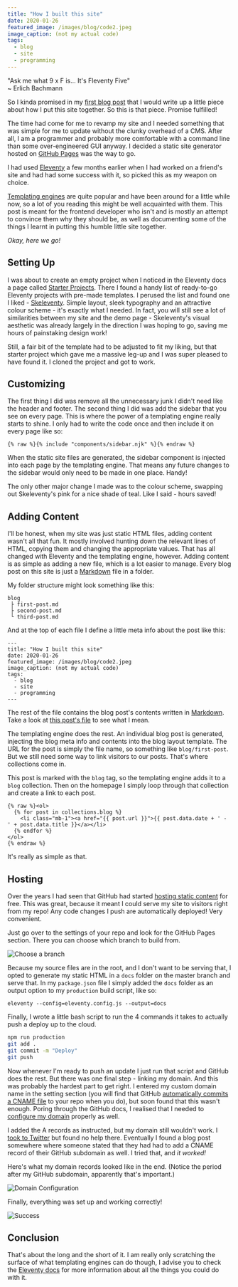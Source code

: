 ```yaml
---
title: "How I built this site"
date: 2020-01-26
featured_image: /images/blog/code2.jpeg
image_caption: (not my actual code)
tags:
  - blog
  - site
  - programming
---
```


"Ask me what 9 x F is... It's Fleventy Five"  
~ Erlich Bachmann

So I kinda promised in my [first blog post](/blog/hello-2020) that I would write up a little piece about how I put this site together. So this is that piece. Promise fulfilled!

The time had come for me to revamp my site and I needed something that was simple for me to update without the clunky overhead of a CMS. After all, I am a programmer and probably more comfortable with a command line than some over-engineered GUI anyway. I decided a static site generator hosted on [GitHub Pages](https://pages.github.com/) was the way to go.

I had used [Eleventy](https://www.11ty.dev/) a few months earlier when I had worked on a friend's site and had had some success with it, so picked this as my weapon on choice.

[Templating engines](https://expressjs.com/en/resources/template-engines.html) are quite popular and have been around for a little while now, so a lot of you reading this might be well acquainted with them. This post is meant for the frontend developer who isn't and is mostly an attempt to convince them why they should be, as well as documenting some of the things I learnt in putting this humble little site together.

*Okay, here we go!*

## Setting Up

I was about to create an empty project when I noticed in the Eleventy docs a page called [Starter Projects](https://www.11ty.dev/docs/starter/). There I found a handy list of ready-to-go Eleventy projects with pre-made templates. I perused the list and found one I liked - [Skeleventy](https://skeleventy.netlify.com/). Simple layout, sleek typography and an attractive colour scheme - it's exactly what I needed. In fact, you will still see a lot of similarities between my site and the demo page - Skeleventy's visual aesthetic was already largely in the direction I was hoping to go, saving me hours of painstaking design work!

Still, a fair bit of the template had to be adjusted to fit my liking, but that starter project which gave me a massive leg-up and I was super pleased to have found it. I cloned the project and got to work.

## Customizing

The first thing I did was remove all the unnecessary junk I didn't need like the header and footer. The second thing I did was add the sidebar that you see on every page. This is where the power of a templating engine really starts to shine. I only had to write the code once and then include it on every page like so:

`{% raw %}{% include "components/sidebar.njk" %}{% endraw %}`

When the static site files are generated, the sidebar component is injected into each page by the templating engine. That means any future changes to the sidebar would only need to be made in one place. Handy!

The only other major change I made was to the colour scheme, swapping out Skeleventy's pink for a nice shade of teal. Like I said - hours saved!

## Adding Content

I'll be honest, when my site was just static HTML files, adding content wasn't all that fun. It mostly involved hunting down the relevant lines of HTML, copying them and changing the appropriate values. That has all changed with Eleventy and the templating engine, however. Adding content is as simple as adding a new file, which is a lot easier to manage. Every blog post on this site is just a [Markdown](https://en.wikipedia.org/wiki/Markdown) file in a folder.

My folder structure might look something like this:

```
blog
 ├ first-post.md
 ├ second-post.md
 └ third-post.md

```

And at the top of each file I define a little meta info about the post like this:


```
---
title: "How I built this site"
date: 2020-01-26
featured_image: /images/blog/code2.jpeg
image_caption: (not my actual code)
tags:
  - blog
  - site
  - programming
---

```

The rest of the file contains the blog post's contents written in [Markdown](https://en.wikipedia.org/wiki/Markdown). Take a look at [this post's file](https://raw.githubusercontent.com/Miltage/robert/master/site/blog/how-i-built-this-site.md) to see what I mean.

The templating engine does the rest. An individual blog post is generated, injecting the blog meta info and contents into the blog layout template. The URL for the post is simply the file name, so something like `blog/first-post`. But we still need some way to link visitors to our posts. That's where collections come in.

This post is marked with the `blog` tag, so the templating engine adds it to a `blog` collection. Then on the homepage I simply loop through that collection and create a link to each post.

```
{% raw %}<ol>
  {% for post in collections.blog %}
    <li class="mb-1"><a href="{{ post.url }}">{{ post.data.date + ' - ' + post.data.title }}</a></li>
  {% endfor %}
</ol>
{% endraw %}
```

It's really as simple as that.

## Hosting

Over the years I had seen that GitHub had started [hosting static content](https://pages.github.com/) for free. This was great, because it meant I could serve my site to visitors right from my repo! Any code changes I push are automatically deployed! Very convenient.

Just go over to the settings of your repo and look for the GitHub Pages section. There you can choose which branch to build from.

![Choose a branch](/images/blog/github-pages1.png)

Because my source files are in the root, and I don't want to be serving that, I opted to generate my static HTML in a `docs` folder on the master branch and serve that. In my `package.json` file I simply added the `docs` folder as an output option to my `production` build script, like so:

`eleventy --config=eleventy.config.js --output=docs`

Finally, I wrote a little bash script to run the 4 commands it takes to actually push a deploy up to the cloud.

```bash
npm run production
git add .
git commit -m "Deploy"
git push

```

Now whenever I'm ready to push an update I just run that script and GitHub does the rest. But there was one final step - linking my domain. And this was probably the hardest part to get right. I entered my custom domain name in the setting section (you will find that GitHub [automatically commits a CNAME file](https://github.com/Miltage/robert/commit/e88480f1d22aac7968c3ba8c8f68f98ff169adc8) to your repo when you do), but soon found that this wasn't enough. Poring through the GitHub docs, I realised that I needed to [configure my domain](https://help.github.com/en/github/working-with-github-pages/managing-a-custom-domain-for-your-github-pages-site) properly as well.

I added the A records as instructed, but my domain still wouldn't work. I [took to Twitter](https://twitter.com/miltage/status/1193940216345714688) but found no help there. Eventually I found a blog post somewhere where someone stated that they had had to add a CNAME record of their GitHub subdomain as well. I tried that, and *it worked!*

Here's what my domain records looked like in the end. (Notice the period after my GitHub subdomain, apparently that's important.)

![Domain Configuration](/images/blog/domain-records.png)

Finally, everything was set up and working correctly!

![Success](/images/blog/github-pages2.png)

## Conclusion

That's about the long and the short of it. I am really only scratching the surface of what templating engines can do though, I advise you to check the [Eleventy docs](https://www.11ty.dev/docs/) for more information about all the things you could do with it.